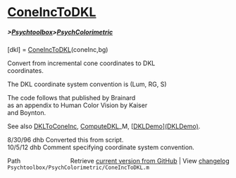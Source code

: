 # [ConeIncToDKL](ConeIncToDKL)
##### >[Psychtoolbox](Psychtoolbox)>[PsychColorimetric](PsychColorimetric)

[dkl] = [ConeIncToDKL](ConeIncToDKL)(coneInc,bg)  
  
Convert from incremental cone coordinates to DKL  
coordinates.  
  
The DKL coordinate system convention is (Lum, RG, S)  
  
The code follows that published by Brainard  
as an appendix to Human Color Vision by Kaiser  
and Boynton.  
  
See also [DKLToConeInc](DKLToConeInc), [ComputeDKL](ComputeDKL)\_M, [[DKLDemo](DKLDemo)][(DKLDemo)]((DKLDemo)).  
  
8/30/96 dhb  Converted this from script.  
10/5/12   dhb  Comment specifying coordinate system convention.  




<div class="code_header" style="text-align:right;">
  <span style="float:left;">Path&nbsp;&nbsp;</span> <span class="counter">Retrieve <a href=
  "https://raw.github.com/Psychtoolbox-3/Psychtoolbox-3/beta/Psychtoolbox/PsychColorimetric/ConeIncToDKL.m">current version from GitHub</a> | View <a href=
  "https://github.com/Psychtoolbox-3/Psychtoolbox-3/commits/beta/Psychtoolbox/PsychColorimetric/ConeIncToDKL.m">changelog</a></span>
</div>
<div class="code">
  <code>Psychtoolbox/PsychColorimetric/ConeIncToDKL.m</code>
</div>

